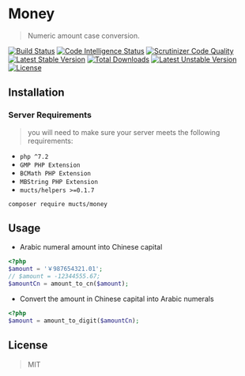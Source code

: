 # Money
> Numeric amount case conversion.

[![Build Status](https://scrutinizer-ci.com/g/mucts/money/badges/build.png)](https://scrutinizer-ci.com/g/mucts/money)
[![Code Intelligence Status](https://scrutinizer-ci.com/g/mucts/money/badges/code-intelligence.svg)](https://scrutinizer-ci.com/g/mucts/money)
[![Scrutinizer Code Quality](https://scrutinizer-ci.com/g/mucts/money/badges/quality-score.png)](https://scrutinizer-ci.com/g/mucts/money)
[![Latest Stable Version](https://poser.pugx.org/mucts/money/v/stable.svg)](https://packagist.org/packages/mucts/money) 
[![Total Downloads](https://poser.pugx.org/mucts/money/downloads.svg)](https://packagist.org/packages/mucts/money) 
[![Latest Unstable Version](https://poser.pugx.org/mucts/money/v/unstable.svg)](https://packagist.org/packages/mucts/money) 
[![License](https://poser.pugx.org/mucts/money/license.svg)](https://packagist.org/packages/mucts/money)

## Installation

### Server Requirements
>you will need to make sure your server meets the following requirements:

- `php ^7.2`
- `GMP PHP Extension`
- `BCMath PHP Extension`
- `MBString PHP Extension`
- `mucts/helpers >=0.1.7`

~~~shell
composer require mucts/money
~~~

## Usage

- Arabic numeral amount into Chinese capital 

~~~php
<?php
$amount = '￥987654321.01';
// $amount = -12344555.67;
$amountCn = amount_to_cn($amount);
~~~

- Convert the amount in Chinese capital into Arabic numerals

~~~php
<?php
$amount = amount_to_digit($amountCn);
~~~

## License
> MIT
